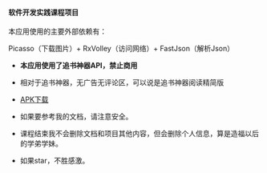 #### 软件开发实践课程项目


本应用使用的主要外部依赖有：

Picasso（下载图片）+ RxVolley（访问网络）+ FastJson（解析Json）

* **本应用使用了追书神器API，禁止商用**

* 相对于追书神器，无广告无评论区，可以说是追书神器阅读精简版

* [APK下载](http://hzzone-1252747889.cosgz.myqcloud.com/E-Book.apk)

* 如果要参考我的文档，请注意安全。

* 课程结束我不会删除文档和项目其他内容，但会删除个人信息，算是造福以后的学弟学妹。

* 如果star，不胜感激。
